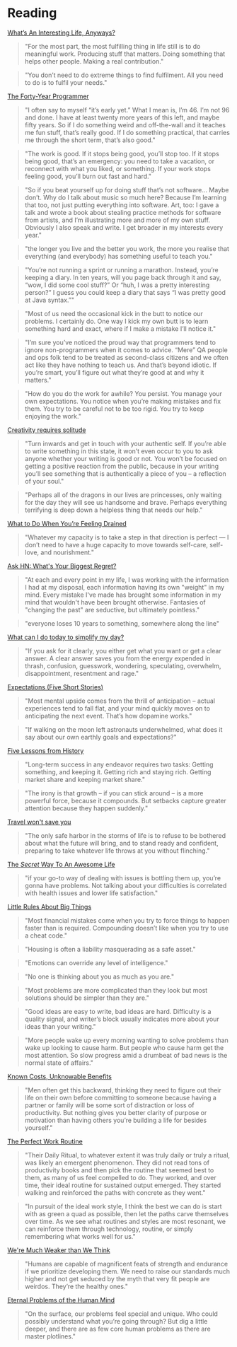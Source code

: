 # Reading

[What’s An Interesting Life, Anyways?](https://medium.com/the-post-grad-survival-guide/whats-an-interesting-life-anyways-be99c4a9fedd)

> "For the most part, the most fulfilling thing in life still is to do meaningful work. Producing stuff that matters. Doing something that helps other people. Making a real contribution."

> "You don’t need to do extreme things to find fulfilment. All you need to do is to fulfil your needs."

[The Forty-Year Programmer](https://codefol.io/posts/the-forty-year-programmer/)

> "I often say to myself “it’s early yet.” What I mean is, I’m 46. I’m not 96 and done. I have at least twenty more years of this left, and maybe fifty years. So if I do something weird and off-the-wall and it teaches me fun stuff, that’s really good. If I do something practical, that carries me through the short term, that’s also good."

> "The work is good. If it stops being good, you’ll stop too. If it stops being good, that’s an emergency: you need to take a vacation, or reconnect with what you liked, or something. If your work stops feeling good, you’ll burn out fast and hard."

> "So if you beat yourself up for doing stuff that’s not software… Maybe don’t. Why do I talk about music so much here? Because I’m learning that too, not just putting everything into software. Art, too: I gave a talk and wrote a book about stealing practice methods for software from artists, and I’m illustrating more and more of my own stuff. Obviously I also speak and write. I get broader in my interests every year."

> "the longer you live and the better you work, the more you realise that everything (and everybody) has something useful to teach you."

> "You’re not running a sprint or running a marathon. Instead, you’re keeping a diary. In ten years, will you page back through it and say, “wow, I did some cool stuff?” Or “huh, I was a pretty interesting person?” I guess you could keep a diary that says “I was pretty good at Java syntax.”"

> "Most of us need the occasional kick in the butt to notice our problems. I certainly do. One way I kick my own butt is to learn something hard and exact, where if I make a mistake I’ll notice it."

> "I’m sure you’ve noticed the proud way that programmers tend to ignore non-programmers when it comes to advice. “Mere” QA people and ops folk tend to be treated as second-class citizens and we often act like they have nothing to teach us. And that’s beyond idiotic. If you’re smart, you’ll figure out what they’re good at and why it matters."

> "How do you do the work for awhile? You persist. You manage your own expectations. You notice when you’re making mistakes and fix them. You try to be careful not to be too rigid. You try to keep enjoying the work."

[Creativity requires solitude](https://dkb.show/post/creativity-requires-solitude)

> "Turn inwards and get in touch with your authentic self. If you’re able to write something in this state, it won’t even occur to you to ask anyone whether your writing is good or not. You won’t be focused on getting a positive reaction from the public, because in your writing you’ll see something that is authentically a piece of you – a reflection of your soul."

> "Perhaps all of the dragons in our lives are princesses, only waiting for the day they will see us handsome and brave. Perhaps everything terrifying is deep down a helpless thing that needs our help."

[What to Do When You’re Feeling Drained](https://zenhabits.net/drained/)

> "Whatever my capacity is to take a step in that direction is perfect — I don’t need to have a huge capacity to move towards self-care, self-love, and nourishment."

[Ask HN: What's Your Biggest Regret?](https://news.ycombinator.com/item?id=33118584)

> "At each and every point in my life, I was working with the information I had at my disposal, each information having its own "weight" in my mind. Every mistake I've made has brought some information in my mind that wouldn't have been brought otherwise. Fantasies of "changing the past" are seductive, but ultimately pointless."

> "everyone loses 10 years to something, somewhere along the line"

[What can I do today to simplify my day?](https://qr.ae/pvZaOA)

> "If you ask for it clearly, you either get what you want or get a clear answer. A clear answer saves you from the energy expended in thrash, confusion, guesswork, wondering, speculating, overwhelm, disappointment, resentment and rage."

[Expectations (Five Short Stories)](https://collabfund.com/blog/five-short-stories/)

> "Most mental upside comes from the thrill of anticipation – actual experiences tend to fall flat, and your mind quickly moves on to anticipating the next event. That’s how dopamine works."

> "If walking on the moon left astronauts underwhelmed, what does it say about our own earthly goals and expectations?"

[Five Lessons from History](https://collabfund.com/blog/five-lessons-from-history/)

> "Long-term success in any endeavor requires two tasks: Getting something, and keeping it. Getting rich and staying rich. Getting market share and keeping market share."

> "The irony is that growth – if you can stick around – is a more powerful force, because it compounds. But setbacks capture greater attention because they happen suddenly."

[Travel won't save you](https://dkb.show/post/seneca-on-travel)

> "The only safe harbor in the storms of life is to refuse to be bothered about what the future will bring, and to stand ready and confident, preparing to take whatever life throws at you without flinching."

[The *Secret* Way To An Awesome Life](https://bakadesuyo.com/2022/10/secrets/)

> "if your go-to way of dealing with issues is bottling them up, you’re gonna have problems. Not talking about your difficulties is correlated with health issues and lower life satisfaction."

[Little Rules About Big Things](https://collabfund.com/blog/little-rules-about-big-things/)

> "Most financial mistakes come when you try to force things to happen faster than is required. Compounding doesn’t like when you try to use a cheat code."

> "Housing is often a liability masquerading as a safe asset."

> "Emotions can override any level of intelligence."

> "No one is thinking about you as much as you are."

> "Most problems are more complicated than they look but most solutions should be simpler than they are."

> "Good ideas are easy to write, bad ideas are hard. Difficulty is a quality signal, and writer’s block usually indicates more about your ideas than your writing."

> "More people wake up every morning wanting to solve problems than wake up looking to cause harm. But people who cause harm get the most attention. So slow progress amid a drumbeat of bad news is the normal state of affairs."

[Known Costs, Unknowable Benefits](https://blog.nateliason.com/p/known-costs-unknowable-benefits)

> "Men often get this backward, thinking they need to figure out their life on their own before committing to someone because having a partner or family will be some sort of distraction or loss of productivity. But nothing gives you better clarity of purpose or motivation than having others you’re building a life for besides yourself."

[The Perfect Work Routine](https://blog.nateliason.com/p/perfect-work-routine)

> "Their Daily Ritual, to whatever extent it was truly daily or truly a ritual, was likely an emergent phenomenon. They did not read tons of productivity books and then pick the routine that seemed best to them, as many of us feel compelled to do. They worked, and over time, their ideal routine for sustained output emerged. They started walking and reinforced the paths with concrete as they went."

> "In pursuit of the ideal work style, I think the best we can do is start with as green a quad as possible, then let the paths carve themselves over time. As we see what routines and styles are most resonant, we can reinforce them through technology, routine, or simply remembering what works well for us."

[We're Much Weaker than We Think](https://blog.nateliason.com/p/weaker)

> "Humans are capable of magnificent feats of strength and endurance if we prioritize developing them. We need to raise our standards much higher and not get seduced by the myth that very fit people are weirdos. They’re the healthy ones."

[Eternal Problems of the Human Mind](https://blog.nateliason.com/p/eternal-problems)

> "On the surface, our problems feel special and unique. Who could possibly understand what you’re going through? But dig a little deeper, and there are as few core human problems as there are master plotlines."